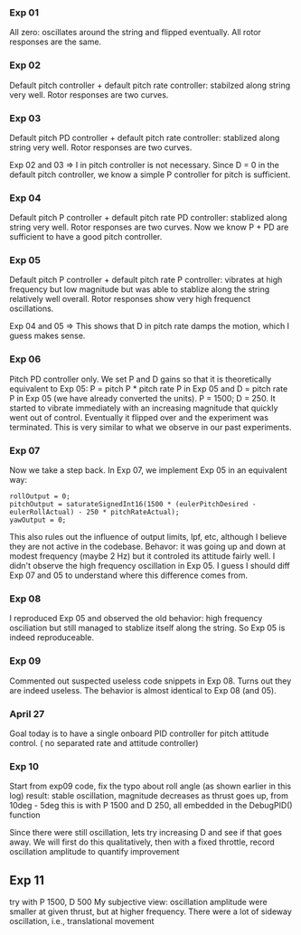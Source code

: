 ### Exp 01
All zero: oscillates around the string and flipped eventually. All rotor responses are the same.

### Exp 02
Default pitch controller + default pitch rate controller: stabilzed along string very well. Rotor responses are two curves.

### Exp 03
Default pitch PD controller + default pitch rate controller: stablized along string very well. Rotor responses are two curves.

Exp 02 and 03 => I in pitch controller is not necessary. Since D = 0 in the default pitch controller, we know a simple P controller for pitch is sufficient.

### Exp 04
Default pitch P controller + default pitch rate PD controller: stablized along string very well. Rotor responses are two curves. Now we know P + PD are sufficient to have a good pitch controller.

### Exp 05
Default pitch P controller + default pitch rate P controller: vibrates at high frequency but low magnitude but was able to stablize along the string relatively well overall. Rotor responses show very high frequenct oscillations.

Exp 04 and 05 => This shows that D in pitch rate damps the motion, which I guess makes sense.

### Exp 06
Pitch PD controller only. We set P and D gains so that it is theoretically equivalent to Exp 05: P = pitch P * pitch rate P in Exp 05 and D = pitch rate P in Exp 05 (we have already converted the units). P = 1500; D = 250.
It started to vibrate immediately with an increasing magnitude that quickly went out of control. Eventually it flipped over and the experiment
was terminated. This is very similar to what we observe in our past experiments.

### Exp 07
Now we take a step back. In Exp 07, we implement Exp 05 in an equivalent way:
```
rollOutput = 0;
pitchOutput = saturateSignedInt16(1500 * (eulerPitchDesired - eulerRollActual) - 250 * pitchRateActual);
yawOutput = 0;
```
This also rules out the influence of output limits, lpf, etc, although I believe they are not active in the codebase. Behavor: it was going up and down at modest frequency (maybe 2 Hz) but it controled its attitude fairly well. I didn't observe the high frequency oscillation in Exp 05. I guess I should diff Exp 07 and 05 to understand where this difference comes from.

### Exp 08
I reproduced Exp 05 and observed the old behavior: high frequency osciliation but still managed to stablize itself along the string. So Exp 05 is indeed reproduceable.

### Exp 09
Commented out suspected useless code snippets in Exp 08. Turns out they are indeed useless. The behavior is almost identical to Exp 08 (and 05).

### April 27
Goal today is to have a single onboard PID controller for pitch attitude control. ( no separated rate and attitude controller)

### Exp 10
Start from exp09 code, fix the typo about roll angle (as shown earlier in this log)
result: stable oscillation, magnitude decreases as thrust goes up, from 10deg - 5deg
this is with P 1500 and D 250, all embedded in the DebugPID() function

Since there were still oscillation, lets try increasing D and see if that goes away. We will first do this qualitatively, then with a fixed throttle, record oscillation amplitude to quantify improvement

## Exp 11
try with P 1500, D 500
My subjective view: oscillation amplitude were smaller at given thrust, but at higher frequency. There were a lot of sideway oscillation, i.e., translational movement


